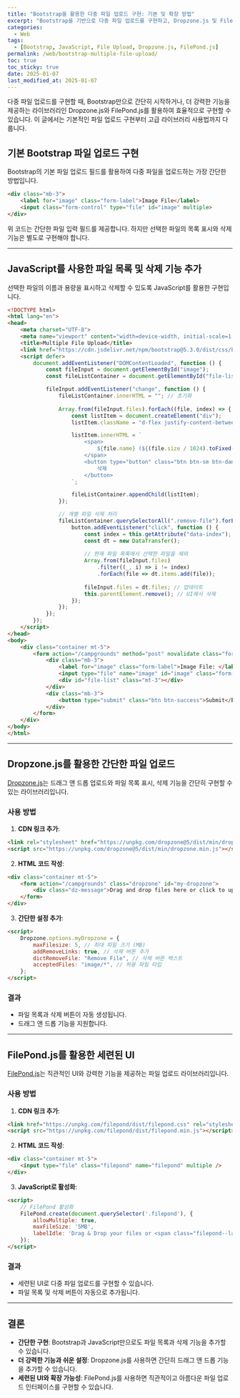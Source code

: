 ```yaml
---
title: "Bootstrap을 활용한 다중 파일 업로드 구현: 기본 및 확장 방법"
excerpt: "Bootstrap을 기반으로 다중 파일 업로드를 구현하고, Dropzone.js 및 FilePond.js와 같은 라이브러리를 활용하여 파일 목록 표시와 삭제 기능을 간단하게 추가하는 방법을 알아봅니다."
categories:
  - Web
tags:
  - [Bootstrap, JavaScript, File Upload, Dropzone.js, FilePond.js]
permalink: /web/bootstrap-multiple-file-upload/
toc: true
toc_sticky: true
date: 2025-01-07
last_modified_at: 2025-01-07
---
```


다중 파일 업로드를 구현할 때, Bootstrap만으로 간단히 시작하거나, 더 강력한 기능을 제공하는 라이브러리인 Dropzone.js와 FilePond.js를 활용하여 효율적으로 구현할 수 있습니다. 이 글에서는 기본적인 파일 업로드 구현부터 고급 라이브러리 사용법까지 다룹니다.

## 기본 Bootstrap 파일 업로드 구현

Bootstrap의 기본 파일 업로드 필드를 활용하여 다중 파일을 업로드하는 가장 간단한 방법입니다.

```html
<div class="mb-3">
    <label for="image" class="form-label">Image File</label>
    <input class="form-control" type="file" id="image" multiple>
</div>
```

위 코드는 간단한 파일 입력 필드를 제공합니다. 하지만 선택한 파일의 목록 표시와 삭제 기능은 별도로 구현해야 합니다.

---

## JavaScript를 사용한 파일 목록 및 삭제 기능 추가

선택한 파일의 이름과 용량을 표시하고 삭제할 수 있도록 JavaScript를 활용한 구현입니다.

```html
<!DOCTYPE html>
<html lang="en">
<head>
    <meta charset="UTF-8">
    <meta name="viewport" content="width=device-width, initial-scale=1.0">
    <title>Multiple File Upload</title>
    <link href="https://cdn.jsdelivr.net/npm/bootstrap@5.3.0/dist/css/bootstrap.min.css" rel="stylesheet">
    <script defer>
        document.addEventListener("DOMContentLoaded", function () {
            const fileInput = document.getElementById("image");
            const fileListContainer = document.getElementById("file-list");

            fileInput.addEventListener("change", function () {
                fileListContainer.innerHTML = ""; // 초기화
                
                Array.from(fileInput.files).forEach((file, index) => {
                    const listItem = document.createElement("div");
                    listItem.className = "d-flex justify-content-between align-items-center mb-2 border rounded p-2";

                    listItem.innerHTML = `
                        <span>
                            ${file.name} (${(file.size / 1024).toFixed(2)} KB)
                        </span>
                        <button type="button" class="btn btn-sm btn-danger remove-file" data-index="${index}">
                            삭제
                        </button>
                    `;

                    fileListContainer.appendChild(listItem);
                });

                // 개별 파일 삭제 처리
                fileListContainer.querySelectorAll(".remove-file").forEach((button) => {
                    button.addEventListener("click", function () {
                        const index = this.getAttribute("data-index");
                        const dt = new DataTransfer();
                        
                        // 현재 파일 목록에서 선택한 파일을 제외
                        Array.from(fileInput.files)
                            .filter((_, i) => i != index)
                            .forEach(file => dt.items.add(file));
                        
                        fileInput.files = dt.files; // 업데이트
                        this.parentElement.remove(); // UI에서 삭제
                    });
                });
            });
        });
    </script>
</head>
<body>
    <div class="container mt-5">
        <form action="/campgrounds" method="post" novalidate class="form-validation" enctype="multipart/form-data">             
            <div class="mb-3">
                <label for="image" class="form-label">Image File: </label>
                <input type="file" name="image" id="image" class="form-control" required multiple>
                <div id="file-list" class="mt-3"></div>
            </div>                
            <div class="mb-3">
                <button type="submit" class="btn btn-success">Submit</button>
            </div>
        </form>
    </div>
</body>
</html>
```

---

## Dropzone.js를 활용한 간단한 파일 업로드

[Dropzone.js](https://www.dropzone.dev/)는 드래그 앤 드롭 업로드와 파일 목록 표시, 삭제 기능을 간단히 구현할 수 있는 라이브러리입니다.

### 사용 방법

1. **CDN 링크 추가**:

```html
<link rel="stylesheet" href="https://unpkg.com/dropzone@5/dist/min/dropzone.min.css" />
<script src="https://unpkg.com/dropzone@5/dist/min/dropzone.min.js"></script>
```

2. **HTML 코드 작성**:

```html
<div class="container mt-5">
    <form action="/campgrounds" class="dropzone" id="my-dropzone">
        <div class="dz-message">Drag and drop files here or click to upload</div>
    </form>
</div>
```

3. **간단한 설정 추가**:

```html
<script>
    Dropzone.options.myDropzone = {
        maxFilesize: 5, // 최대 파일 크기 (MB)
        addRemoveLinks: true, // 삭제 버튼 추가
        dictRemoveFile: "Remove File", // 삭제 버튼 텍스트
        acceptedFiles: "image/*", // 허용 파일 타입
    };
</script>
```

### 결과
- 파일 목록과 삭제 버튼이 자동 생성됩니다.
- 드래그 앤 드롭 기능을 지원합니다.

---

## FilePond.js를 활용한 세련된 UI

[FilePond.js](https://pqina.nl/filepond/)는 직관적인 UI와 강력한 기능을 제공하는 파일 업로드 라이브러리입니다.

### 사용 방법

1. **CDN 링크 추가**:

```html
<link href="https://unpkg.com/filepond/dist/filepond.css" rel="stylesheet">
<script src="https://unpkg.com/filepond/dist/filepond.min.js"></script>
```

2. **HTML 코드 작성**:

```html
<div class="container mt-5">
    <input type="file" class="filepond" name="filepond" multiple />
</div>
```

3. **JavaScript로 활성화**:

```html
<script>
    // FilePond 활성화
    FilePond.create(document.querySelector('.filepond'), {
        allowMultiple: true,
        maxFileSize: '5MB',
        labelIdle: 'Drag & Drop your files or <span class="filepond--label-action">Browse</span>',
    });
</script>
```

### 결과
- 세련된 UI로 다중 파일 업로드를 구현할 수 있습니다.
- 파일 목록 및 삭제 버튼이 자동으로 추가됩니다.

---

## 결론

- **간단한 구현**: Bootstrap과 JavaScript만으로도 파일 목록과 삭제 기능을 추가할 수 있습니다.
- **더 강력한 기능과 쉬운 설정**: Dropzone.js를 사용하면 간단히 드래그 앤 드롭 기능을 추가할 수 있습니다.
- **세련된 UI와 확장 가능성**: FilePond.js를 사용하면 직관적이고 아름다운 파일 업로드 인터페이스를 구현할 수 있습니다.

